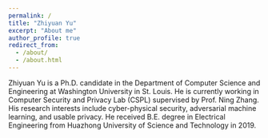 ```yaml
---
permalink: /
title: "Zhiyuan Yu"
excerpt: "About me"
author_profile: true
redirect_from: 
  - /about/
  - /about.html
---
```

Zhiyuan Yu is a Ph.D. candidate in the Department of Computer Science and Engineering at Washington University in St. Louis. He is currently working in Computer Security and Privacy Lab (CSPL) supervised by Prof. Ning Zhang. His research interests include cyber-physical security, adversarial machine learning, and usable privacy. He received B.E. degree in Electrical Engineering from Huazhong University of Science and Technology in 2019.
